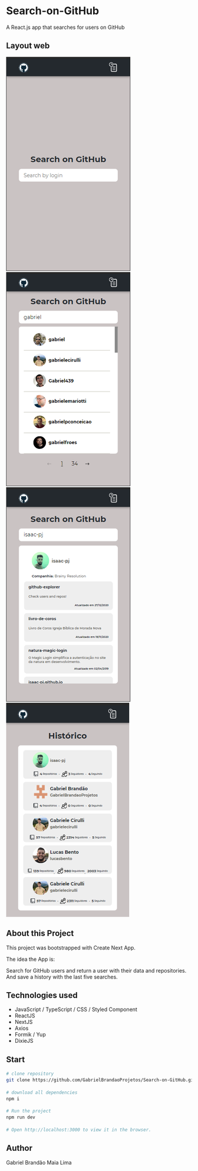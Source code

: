 # Search-on-GitHub
A React.js app that searches for users on GitHub

## Layout web

!["Home"](https://github.com/GabrielBrandaoProjetos/Search-on-GitHub/blob/master/public/assets/home.PNG)
![Search](https://github.com/GabrielBrandaoProjetos/Search-on-GitHub/blob/master/public/assets/search.PNG)
![User](https://github.com/GabrielBrandaoProjetos/Search-on-GitHub/blob/master/public/assets/user.PNG)
![History](https://github.com/GabrielBrandaoProjetos/Search-on-GitHub/blob/master/public/assets/history.PNG)

## About this Project

This project was bootstrapped with Create Next App.

The idea the App is:

Search for GitHub users and return a user with their data and repositories.
And save a history with the last five searches.

## Technologies used

- JavaScript / TypeScript / CSS / Styled Component
- ReactJS
- NextJS
- Axios
- Formik / Yup
- DixieJS

## Start

```bash
# clone repository
git clone https://github.com/GabrielBrandaoProjetos/Search-on-GitHub.git

# download all dependencies
npm i

# Run the project
npm run dev

# Open http://localhost:3000 to view it in the browser.
```

## Author

Gabriel Brandão Maia Lima
